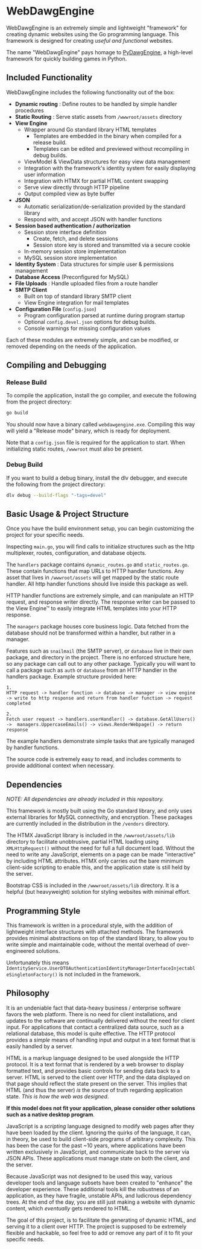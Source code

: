 # WebDawgEngine

WebDawgEngine is an extremely simple and lightweight "framework" for creating dynamic websites using the Go programming language. This framework is designed for creating _useful and functional_ websites.

The name "WebDawgEngine" pays homage to [PyDawgEngine](https://github.com/RyDawg-Studios/PyDawgEngine), a high-level framework for quickly building games in Python.

## Included Functionality
WebDawgEngine includes the following functionality out of the box:

- **Dynamic routing** : Define routes to be handled by simple handler procedures
- **Static Routing** : Serve static assets from `/wwwroot/assets` directory
- **View Engine**
  - Wrapper around Go standard library HTML templates
    - Templates are embedded in the binary when compiled for a release build.
    - Templates can be edited and previewed without recompiling in debug builds.
  - ViewModel & ViewData structures for easy view data management
  - Integration with the framework's identity system for easily displaying user information
  - Integration with HTMX for partial HTML content swapping
  - Serve view directly through HTTP pipeline
  - Output compiled view as byte buffer
- **JSON**
  - Automatic serialization/de-serialization provided by the standard library
  - Respond with, and accept JSON with handler functions
- **Session based authentication / authorization**
  - Session store interface definition
    - Create, fetch, and delete sessions
    - Session store key is stored and transmitted via a secure cookie
  - In-memory session store implementation
  - MySQL session store implementation
- **Identity System** : Data structures for simple user & permissions management
- **Database Access** (Preconfigured for MySQL)
- **File Uploads** : Handle uploaded files from a route handler
-  **SMTP Client**
   - Built on top of standard library SMTP client
   - View Engine integration for mail templates
- **Configuration File** (`config.json`)
  - Program configuration parsed at runtime during program startup
  - Optional `config.devel.json` options for debug builds.
  - Console warnings for missing configuration values

Each of these modules are extremely simple, and can be modified, or removed depending on the needs of the application.

## Compiling and Debugging
### Release Build
To compile the application, install the go compiler, and execute the following from the project directory:

```sh
go build
```

You should now have a binary called `webdawgengine.exe`. Compiling this way will yield a "Release mode" binary, which is ready for deployment.

Note that a `config.json` file is required for the application to start. When initializing static routes, `/wwwroot` must also be present.

### Debug Build
If you want to build a debug binary, install the dlv debugger, and execute the following from the project directory:

```sh
dlv debug --build-flags "-tags=devel"
```

## Basic Usage & Project Structure
Once you have the build environment setup, you can begin customizing the project for your specific needs.

Inspecting `main.go`, you will find calls to initialize structures such as the http multiplexer, routes, configuration, and database objects.

The `handlers` package contains `dynamic_routes.go` and `static_routes.go`. These contain functions that map URLs to HTTP handler functions. Any asset that lives in `/wwwroot/assets` will get mapped by the static route handler. All http handler functions should live inside this package as well.

HTTP handler functions are extremely simple, and can manipulate an HTTP request, and response writer directly. The response writer can be passed to the View Engine™ to easily integrate HTML templates into your HTTP response.

The `managers` package houses core business logic. Data fetched from the database should not be transformed within a handler, but rather in a manager.

Features such as `snailmail` (the SMTP server), or `database` live in their own package, and directory in the project. There is no enforced structure here, so any package can call out to any other package. Typically you will want to call a package such as `auth` or `database` from an HTTP handler in the handlers package. Example structure provided here:

```
1.
HTTP request -> handler function -> database -> manager -> view engine -> write to http response and return from handler function -> request completed

2.
Fetch user request -> handlers.userHandler() -> database.GetAllUsers() ->  managers.UppercaseEmails() -> views.RenderWebpage() -> return response
```

The example handlers demonstrate simple tasks that are typically managed by handler functions.

The source code is extremely easy to read, and includes comments to provide additional context when necessary.
## Dependencies

_NOTE: All dependencies are already included in this repository._

This framework is mostly built using the Go standard library, and only uses external libraries for MySQL connectivity, and encryption. These packages are currently included in the distribution in the `/vendors` directory.

The HTMX JavaScript library is included in the `/wwwroot/assets/lib` directory to facilitate unobtrusive, partial HTML loading using `XMLHttpRequest()` without the need for full a full document load. Without the need to write any JavaScript, elements on a page can be made "interactive" by including HTML attributes. HTMX only carries out the bare minimum client-side scripting to enable this, and the application state is still held by the server.

Bootstrap CSS is included in the `/wwwroot/assets/lib` directory. It is a helpful (but heavyweight) solution for styling websites with minimal effort.

## Programming Style
This framework is written in a procedural style, with the addition of lightweight interface structures with attached methods. The framework provides minimal abstractions on top of the standard library, to allow you to write simple and maintainable code, without the mental overhead of over-engineered solutions.

Unfortunately this means `IdentityService.UserDTOAuthenticationIdentityManagerInterfaceInjectableSingletonFactory()` is not included in the framework.

## Philosophy
It is an undeniable fact that data-heavy business / enterprise software favors the web platform. There is no need for client installations, and updates to the software are continually delivered without the need for client input.  For applications that contact a centralized data source, such as a relational database, this model is quite effective. The HTTP protocol provides a _simple_ means of handling input and output in a text format that is easily handled by a server.

HTML is a markup language designed to be used alongside the HTTP protocol. It is a text format that is rendered by a web browser to display formatted text, and provides basic controls for sending data back to a server. HTML is served to the client over HTTP, and the data displayed on that page should reflect the state present on the server. This implies that HTML (and thus the server) _is_ the source of truth regarding application state. _This is how the web was designed_.

**If this model does not fit your application, please consider other solutions such as a native desktop program**.

JavaScript is a _scripting_ language designed to modify web pages after they have been loaded by the client. Ignoring the quirks of the language, it can, in theory, be used to build client-side programs of arbitrary complexity. This has been the case for the past ~10 years, where applications have been written exclusively in JavaScript, and communicate back to the server via JSON APIs. These applications must manage state on both the client, and the server.

Because JavaScript was not designed to be used this way, various developer tools and language subsets have been created to "enhance" the developer experience. These additional tools kill the robustness of an application, as they have fragile, unstable APIs, and ludicrous dependency trees. At the end of the day, you are still just making a website with dynamic content, which _eventually_ gets rendered to HTML.

The goal of this project, is to facilitate the generating of dynamic HTML, and serving it to a client over HTTP. The project is supposed to be extremely flexible and hackable, so feel free to add or remove any part of it to fit your specific needs.
